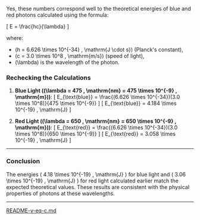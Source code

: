 Yes, these numbers correspond well to the theoretical energies of blue and red photons calculated using the formula:

\[
E = \frac{hc}{\lambda}
\]

where:
- \(h = 6.626 \times 10^{-34} \, \mathrm{J \cdot s}\) (Planck's constant),
- \(c = 3.0 \times 10^8 \, \mathrm{m/s}\) (speed of light),
- \(\lambda\) is the wavelength of the photon.

### **Rechecking the Calculations**

1. **Blue Light (\(\lambda = 475 \, \mathrm{nm} = 475 \times 10^{-9} \, \mathrm{m}\))**:
   \[
   E_{\text{blue}} = \frac{(6.626 \times 10^{-34})(3.0 \times 10^8)}{475 \times 10^{-9}}
   \]
   \[
   E_{\text{blue}} = 4.184 \times 10^{-19} \, \mathrm{J}
   \]

2. **Red Light (\(\lambda = 650 \, \mathrm{nm} = 650 \times 10^{-9} \, \mathrm{m}\))**:
   \[
   E_{\text{red}} = \frac{(6.626 \times 10^{-34})(3.0 \times 10^8)}{650 \times 10^{-9}}
   \]
   \[
   E_{\text{red}} = 3.058 \times 10^{-19} \, \mathrm{J}
   \]

---

### **Conclusion**
The energies \( 4.18 \times 10^{-19} \, \mathrm{J} \) for blue light and \( 3.06 \times 10^{-19} \, \mathrm{J} \) for red light calculated earlier match the expected theoretical values. These results are consistent with the physical properties of photons at these wavelengths.


---

[README-v-eq-c.md](https://t2m.io/15CWrSr)

